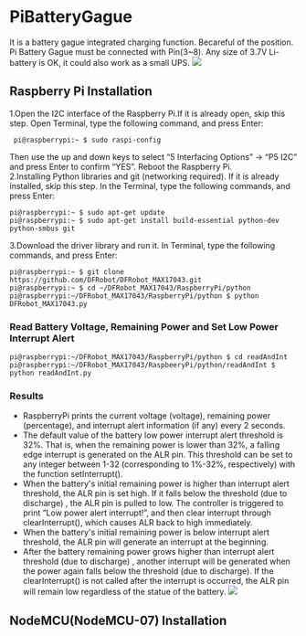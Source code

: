 # PiBatteryGague
It is a battery gague integrated charging function.
Becareful of the position. Pi Battery Gague must be connected with Pin(3~8).
Any size of 3.7V Li-battery is OK, it could also work as a small UPS.
![](https://github.com/lspoplove/D-duino/blob/master/Documents/pibatterygague.jpg)

## Raspberry Pi Installation
1.Open the I2C interface of the Raspberry Pi.If it is already open, skip this step. Open Terminal, type the following command, and press Enter:
```
 pi@raspberrypi:~ $ sudo raspi-config
 ```
Then use the up and down keys to select “5 Interfacing Options” -> “P5 I2C” and press Enter to confirm “YES”. Reboot the Raspberry Pi.  
2.Installing Python libraries and git (networking required). If it is already installed, skip this step. In the Terminal, type the following commands, and press Enter:  
```
pi@raspberrypi:~ $ sudo apt-get update
pi@raspberrypi:~ $ sudo apt-get install build-essential python-dev python-smbus git
```
3.Download the driver library and run it. In Terminal, type the following commands, and press Enter:
```
pi@raspberrypi:~ $ git clone https://github.com/DFRobot/DFRobot_MAX17043.git
pi@raspberrypi:~ $ cd ~/DFRobot_MAX17043/RaspberryPi/python
pi@raspberrypi:~/DFRobot_MAX17043/RaspberryPi/python $ python DFRobot_MAX17043.py
```
### Read Battery Voltage, Remaining Power and Set Low Power Interrupt Alert
```
pi@raspberrypi:~/DFRobot_MAX17043/RaspberryPi/python $ cd readAndInt
pi@raspberrypi:~/DFRobot_MAX17043/RaspbeeryPi/python/readAndInt $ python readAndInt.py
```
### Results

* RaspberryPi prints the current voltage (voltage), remaining power (percentage), and interrupt alert information (if any) every 2 seconds.
* The default value of the battery low power interrupt alert threshold is 32%. That is, when the remaining power is lower than 32%, a falling edge interrupt is generated on the ALR pin. This threshold can be set to any integer between 1-32 (corresponding to 1%-32%, respectively) with the function setInterrupt().
* When the battery's initial remaining power is higher than interrupt alert threshold, the ALR pin is set high. If it falls below the threshold (due to discharge) , the ALR pin is pulled to low. The controller is triggered to print ”Low power alert interrupt!”, and then clear interrupt through clearInterrupt(), which causes ALR back to high immediately.
* When the battery's initial remaining power is below interrupt alert threshold, the ALR pin will generate an interrupt at the beginning.
* After the battery remaining power grows higher than interrupt alert threshold (due to discharge) , another interrupt will be generated when the power again falls below the threshold (due to discharge). If the clearInterrupt() is not called after the interrupt is occurred, the ALR pin will remain low regardless of the statue of the battery.
![](https://github.com/lspoplove/D-duino/blob/master/Documents/picommend.jpg)
## NodeMCU(NodeMCU-07) Installation
